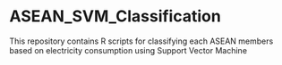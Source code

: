 # ASEAN_SVM_Classification
This repository contains R scripts for classifying each ASEAN members based on electricity consumption using Support Vector Machine
